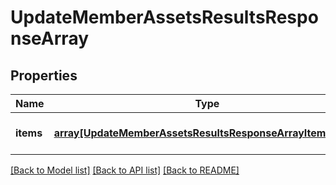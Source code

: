 # UpdateMemberAssetsResultsResponseArray

## Properties
Name | Type | Description | Notes
------------ | ------------- | ------------- | -------------
**items** | [**array[UpdateMemberAssetsResultsResponseArrayItemsInner]**](UpdateMemberAssetsResultsResponseArrayItemsInner.md) |  | [optional] [default to null]

[[Back to Model list]](../README.md#documentation-for-models) [[Back to API list]](../README.md#documentation-for-api-endpoints) [[Back to README]](../README.md)


